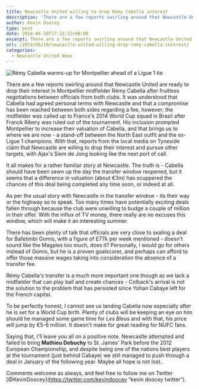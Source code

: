 ```yaml
---
title: Newcastle United willing to drop Rémy Cabella interest
description: 'There are a few reports swirling around that Newcastle United are ready to drop their interest in Montpellier midfielder Rémy Cabella after fruitless..'
author: Kevin Doocey
type: post
date: 2014-06-10T17:15:22+00:00
excerpt: There are a few reports swirling around that Newcastle United are ready to drop their interest in Montpellier midfielder Rémy Cabella after fruitless negotiations between officials from both clubs...
url: /2014/06/10/newcastle-united-willing-drop-remy-cabella-interest/
categories:
  - Newcastle United News
---
```


![Rémy Cabella warms-up for Montpellier ahead of a Ligue 1 tie](https://www.tynetime.com/wp-content/uploads/2014/06/Remy-Cabella-Montpellier-Ligue-1.jpg "Cabella - Montpellier looking to hold out for a larger fee after WC inclusion")

There are a few reports swirling around that Newcastle United are ready to drop their interest in Montpellier midfielder Rémy Cabella after fruitless negotiations between officials from both clubs. It was understood that Cabella had agreed personal terms with Newcastle and that a compromise has been reached between both sides regarding a fee, however; the midfielder was called up to France's 2014 World Cup squad in Brazil after Franck Ribery was ruled out of the tournament. His inclusion prompted Montpellier to increase their valuation of Cabella, and that brings us to where we are now - a stand-off between the North East outfit and the ex-Ligue 1 champions. With that, reports from the local media on Tyneside claim that Newcastle are willing to drop their interest and pursue other targets, with Ajax's Siem de Jong looking like the next port of call.

It all makes for a rather familiar story at Newcastle. The truth is - Cabella should have been sewn up the day the transfer window reopened, but it seems that a difference in valuation (about €3m) has scuppered the chances of this deal being completed any time soon, or indeed at all.

As per the usual story with Newcastle in the transfer window - its their way or the highway so to speak. Too many times have potentially exciting  deals fallen through because the club were unwilling to budge a couple of million in their offer. With the influx of TV money, there really are no excuses this window, which will make it an interesting summer.

There has been plenty of talk that officials are very close to sealing a deal for Bafetimbi Gomis, with a figure of £77k per week mentioned - doesn't sound like the Magpies too much, does it? Personally, I would go for others instead of Gomis, but he is a proven goalscorer, and perhaps can afford to offer those massive wages taking into consideration the absence of a transfer fee.

Rémy Cabella's transfer is a much more important one though as we lack a midfielder that can play ball and create chances - Colback's arrival is not the solution to the problem that has persisted since Yohan Cabaye left for the French capital.

To be perfectly honest, I cannot see us landing Cabella now especially after he is set for a World Cup birth. Plenty of clubs will be keeping an eye on him should he managed some game time for _Les Bleus_ and with that, his price will jump by €5-6 million. It doesn't make for great reading for NUFC fans.

Saying that, I'll leave you all on a positive note. Newcastle attempted and failed to bring **Mathieu Debuchy** to St. James' Park before the 2012 European Championship, and despite being one of the nations best players at the tournament (just behind Cabaye) we still managed to push through a deal in January of the following year. Maybe all hope is not lost..

Comments welcome as always, and feel free to follow me on Twitter [@KevinDoocey](https://twitter.com/kevindoocey “kevin doocey twitter").

